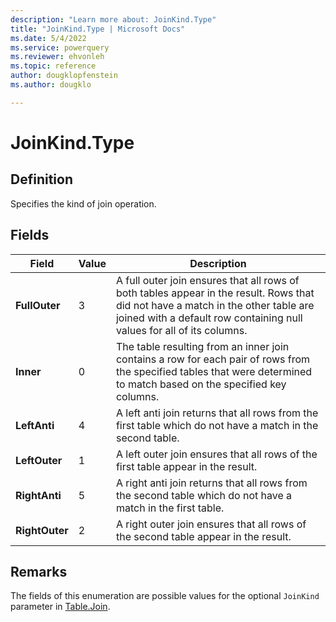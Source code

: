 ```yaml
---
description: "Learn more about: JoinKind.Type"
title: "JoinKind.Type | Microsoft Docs"
ms.date: 5/4/2022
ms.service: powerquery
ms.reviewer: ehvonleh
ms.topic: reference
author: dougklopfenstein
ms.author: dougklo

---
```

# JoinKind.Type

## Definition

Specifies the kind of join operation.

## Fields

|Field|Value|Description|
| ------- | --- | ----------- |
|**FullOuter**|3| A full outer join ensures that all rows of both tables appear in the result. Rows that did not have a match in the other table are joined with a default row containing null values for all of its columns.|
|**Inner**|0| The table resulting from an inner join contains a row for each pair of rows from the specified tables that were determined to match based on the specified key columns.|
|**LeftAnti**|4| A left anti join returns that all rows from the first table which do not have a match in the second table.|
|**LeftOuter**|1| A left outer join ensures that all rows of the first table appear in the result.|
|**RightAnti**|5| A right anti join returns that all rows from the second table which do not have a match in the first table.|
|**RightOuter**|2| A right outer join ensures that all rows of the second table appear in the result.|

## Remarks

The fields of this enumeration are possible values for the optional `JoinKind` parameter in [Table.Join](table-join.md).
